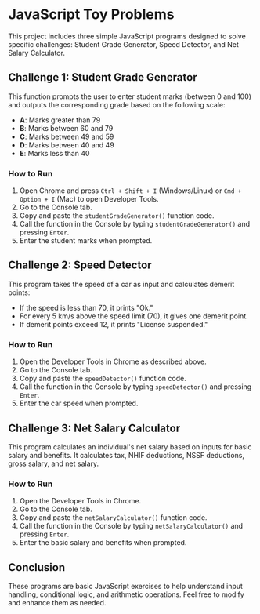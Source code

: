 # JavaScript Toy Problems

This project includes three simple JavaScript programs designed to solve specific challenges: Student Grade Generator, Speed Detector, and Net Salary Calculator.

## Challenge 1: Student Grade Generator

This function prompts the user to enter student marks (between 0 and 100) and outputs the corresponding grade based on the following scale:
- **A**: Marks greater than 79
- **B**: Marks between 60 and 79
- **C**: Marks between 49 and 59
- **D**: Marks between 40 and 49
- **E**: Marks less than 40

### How to Run
1. Open Chrome and press `Ctrl + Shift + I` (Windows/Linux) or `Cmd + Option + I` (Mac) to open Developer Tools.
2. Go to the Console tab.
3. Copy and paste the `studentGradeGenerator()` function code.
4. Call the function in the Console by typing `studentGradeGenerator()` and pressing `Enter`.
5. Enter the student marks when prompted.

## Challenge 2: Speed Detector

This program takes the speed of a car as input and calculates demerit points:
- If the speed is less than 70, it prints "Ok."
- For every 5 km/s above the speed limit (70), it gives one demerit point.
- If demerit points exceed 12, it prints "License suspended."

### How to Run
1. Open the Developer Tools in Chrome as described above.
2. Go to the Console tab.
3. Copy and paste the `speedDetector()` function code.
4. Call the function in the Console by typing `speedDetector()` and pressing `Enter`.
5. Enter the car speed when prompted.

## Challenge 3: Net Salary Calculator

This program calculates an individual's net salary based on inputs for basic salary and benefits. It calculates tax, NHIF deductions, NSSF deductions, gross salary, and net salary.

### How to Run
1. Open the Developer Tools in Chrome.
2. Go to the Console tab.
3. Copy and paste the `netSalaryCalculator()` function code.
4. Call the function in the Console by typing `netSalaryCalculator()` and pressing `Enter`.
5. Enter the basic salary and benefits when prompted.

## Conclusion

These programs are basic JavaScript exercises to help understand input handling, conditional logic, and arithmetic operations. Feel free to modify and enhance them as needed.
